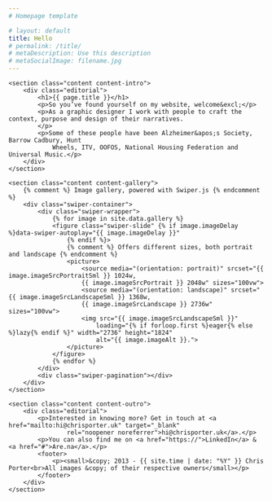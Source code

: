 ```yaml
---
# Homepage template

# layout: default
title: Hello
# permalink: /title/
# metaDescription: Use this description
# metaSocialImage: filename.jpg
---
```


<!-- <header>
    <h1>{{ page.title }}</h1>
</header> -->

<main id="content">

    <section class="content content-intro">
        <div class="editorial">
            <h1>{{ page.title }}</h1>
            <p>So you’ve found yourself on my website, welcome&excl;</p>
            <p>As a graphic designer I work with people to craft the context, purpose and design of their narratives.
            </p>
            <p>Some of these people have been Alzheimer&apos;s Society, Barrow Cadbury, Hunt
                Wheels, ITV, OOFOS, National Housing Federation and Universal Music.</p>
        </div>
    </section>

    <section class="content content-gallery">
        {% comment %} Image gallery, powered with Swiper.js {% endcomment %}
        <div class="swiper-container">
            <div class="swiper-wrapper">
                {% for image in site.data.gallery %}
                <figure class="swiper-slide" {% if image.imageDelay %}data-swiper-autoplay="{{ image.imageDelay }}"
                    {% endif %}>
                    {% comment %} Offers different sizes, both portrait and landscape {% endcomment %}
                    <picture>
                        <source media="(orientation: portrait)" srcset="{{ image.imageSrcPortraitSml }} 1024w,
                        {{ image.imageSrcPortrait }} 2048w" sizes="100vw">
                        <source media="(orientation: landscape)" srcset="{{ image.imageSrcLandscapeSml }} 1368w,
                        {{ image.imageSrcLandscape }} 2736w" sizes="100vw">
                        <img src="{{ image.imageSrcLandscapeSml }}"
                            loading="{% if forloop.first %}eager{% else %}lazy{% endif %}" width="2736" height="1824"
                            alt="{{ image.imageAlt }}.">
                    </picture>
                </figure>
                {% endfor %}
            </div>
            <div class="swiper-pagination"></div>
        </div>
    </section>

    <section class="content content-outro">
        <div class="editorial">
            <p>Interested in knowing more? Get in touch at <a href="mailto:hi@chrisporter.uk" target="_blank"
                    rel="noopener noreferrer">hi@chrisporter.uk</a>.</p>
            <p>You can also find me on <a href="https://">LinkedIn</a> & <a href="#">Are.na</a>.</p>
            <footer>
                <p><small>&copy; 2013 - {{ site.time | date: "%Y" }} Chris Porter<br>All images &copy; of their respective owners</small></p>
            </footer>
        </div>
    </section>

</main>
